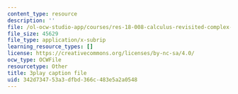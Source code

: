 ```yaml
---
content_type: resource
description: ''
file: /ol-ocw-studio-app/courses/res-18-008-calculus-revisited-complex-variables-differential-equations-and-linear-algebra-fall-2011/342d734753a3dfbd366c483e5a2a0548_anICA1XFJ_M.srt
file_size: 45629
file_type: application/x-subrip
learning_resource_types: []
license: https://creativecommons.org/licenses/by-nc-sa/4.0/
ocw_type: OCWFile
resourcetype: Other
title: 3play caption file
uid: 342d7347-53a3-dfbd-366c-483e5a2a0548
---
```

